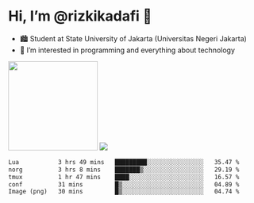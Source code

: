 # Hi, I’m @rizkikadafi 👋
- 🏙 Student at State University of Jakarta (Universitas Negeri Jakarta)
- 👀 I’m interested in programming and everything about technology
<img height="180em" src="https://github-readme-stats.vercel.app/api?username=rizkikadafi&show_icons=true&hide_border=true&&count_private=true&include_all_commits=true" />
<img src="https://github-readme-stats.vercel.app/api/top-langs/?username=rizkikadafi&show_icons=true&hide_border=true&&count_private=true&include_all_commits=true" />

<!--START_SECTION:waka-->

```txt
Lua           3 hrs 49 mins   █████████░░░░░░░░░░░░░░░░   35.47 %
norg          3 hrs 8 mins    ███████▒░░░░░░░░░░░░░░░░░   29.19 %
tmux          1 hr 47 mins    ████░░░░░░░░░░░░░░░░░░░░░   16.57 %
conf          31 mins         █▒░░░░░░░░░░░░░░░░░░░░░░░   04.89 %
Image (png)   30 mins         █▒░░░░░░░░░░░░░░░░░░░░░░░   04.74 %
```

<!--END_SECTION:waka-->

<!---
rizkikadafi/rizkikadafi is a ✨ special ✨ repository because its `README.md` (this file) appears on your GitHub profile.
You can click the Preview link to take a look at your changes.
--->
